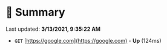# 📖 Summary
Last updated: **3/13/2021, 9:35:22 AM**

- `GET` [https://google.com](https://google.com) - **Up** (124ms)
